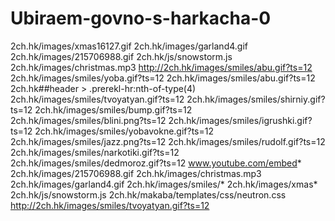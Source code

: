 # Ubiraem-govno-s-harkacha-0
2ch.hk/images/xmas16127.gif
2ch.hk/images/garland4.gif
2ch.hk/images/215706988.gif
2ch.hk/js/snowstorm.js
2ch.hk/images/christmas.mp3
http://2ch.hk/images/smiles/abu.gif?ts=12
2ch.hk/images/smiles/yoba.gif?ts=12
2ch.hk/images/smiles/abu.gif?ts=12
2ch.hk##header > .prerekl-hr:nth-of-type(4)
2ch.hk/images/smiles/tvoyatyan.gif?ts=12
2ch.hk/images/smiles/shirniy.gif?ts=12
2ch.hk/images/smiles/bump.gif?ts=12
2ch.hk/images/smiles/blini.png?ts=12
2ch.hk/images/smiles/igrushki.gif?ts=12
2ch.hk/images/smiles/yobavokne.gif?ts=12
2ch.hk/images/smiles/jazz.png?ts=12
2ch.hk/images/smiles/rudolf.gif?ts=12
2ch.hk/images/smiles/narkotiki.gif?ts=12
2ch.hk/images/smiles/dedmoroz.gif?ts=12
www.youtube.com/embed*
2ch.hk/images/215706988.gif
2ch.hk/images/christmas.mp3
2ch.hk/images/garland4.gif
2ch.hk/images/smiles/*
2ch.hk/images/xmas*
2ch.hk/js/snowstorm.js
2ch.hk/makaba/templates/css/neutron.css
http://2ch.hk/images/smiles/tvoyatyan.gif?ts=12
